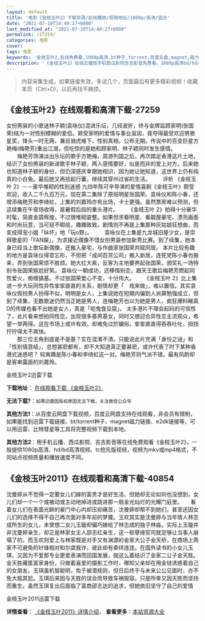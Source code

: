 ```yaml
---
layout: default
title: '电影《金枝玉叶2》下载资源/在线播放/视频地址/1080p/高清/蓝光'
date: "2021-07-10T14:40:27+0800"
last_modified_at: "2021-07-10T14:40:27+0800"
permalink: /27259/
categories: 电影
cover:
tags: 电影
keywords: '金枝玉叶2,在线免费看,1080p高清,bt种子,torrent,百度云盘,magnet,磁力链,迅雷下载资源'
description: '《金枝玉叶2》在线云播放手机西瓜影院吉吉影音免费看，1080p高清bd/hd未删减完整版和tc抢先枪版，mkv/mp4格式，附带bt/torrent种子、magnet/磁力链、百度云盘、网盘资源迅雷下载链接'
---
```


>内容采集生成，如果链接失效，多试几个，页面最后有更多精彩视频！收藏本页（Ctrl+D)，以后再找不麻烦。


## 《金枝玉叶2》在线观看和高清下载-27259

女扮男装的小歌迷林子颖(袁咏仪)混进乐坛，几经波折，终与金牌监顾家明(张国荣)结为一对性别模糊的爱侣。颖受家明的爱情与事业滋润，竟夺得最受欢迎男歌星奖，锋头一时无两，兼且骑虎难下，性别真相，公布无期。传说中的百变巨星方艳梅(梅艳芳)重出江湖，但吃惊的是她和顾家明、林子颖同时发生感情。<br />　　梅艳芳饰演淡出乐坛的歌手方艳梅，周游列国之后，再次踏足香港这片土地，结识了女扮男装的新进歌手林子颖，两人感情要好，似是而非的爱上对方。后来她也知道林子颖的身份，但仍深感庆幸跟她相识，因为她让她知道，这世界上仍有纯真的小白兔。最后她又再拾起行囊，继续其穿州过省的生活。 　　评析 《金枝玉叶 2》－－豪华堆砌的性别迷惑 九四年陈可辛导演的爱情喜剧《金枝玉叶》颇受欢迎，收入二千九百万元，现在第二集除了原班明星张国荣、袁咏仪和陈小春，还增添梅艳芳和李绮虹，上集的刘嘉玲亦有出场，卡士更强。虽然票房难以预测，但这续集在午夜场收得，是暑假后段的重头港片。 　　《金枝玉叶 2》拍得十分豪华时髦，简直金碧辉煌，不过很堆砌姿整。如果但求看明星、看靓屋豪宅、漂亮画面和时尚玩意，当可目不暇给，趣趣致致。剧情则不再是上集那种灰姑娘狂想曲，而变成得宠小姐「纵坏」地「玩o野」。 　　袁咏仪在上集是九龙城旧屋少女，是崇拜歌星的「FAN屎」，为求接近偶像不惜女扮男装参加新秀比赛。到了续集，她本身已经当上歌坛新偶像，还搬入豪宅，与作曲家张国荣共赋同居。 本片比较有趣的地方是袁咏仪得意忘形，不但把「成间百货公司」搬入新居，连死党陈小春也搬来，弄到张国荣烦不胜烦。她大红大紫，反客为主地要养起张国荣，颁奖礼一场特别令张国荣尴尬好笑。 袁咏仪一朝成功，还移情别恋，跟天王歌后梅艳芳燃起同性爱火，痴缠搞基。不过张国荣爱心不变，十分伟大。 　　《金枝玉叶 2》比上集进一步大玩同性异性挛挛直直的关系，剧情却更「　戏来做」，难以置信。其实袁咏仪假扮男人扮得不似，明明是女人，上集说她在短期内骗到人尚算勉强成立，但到了续集，无数歌迷仍然当正她是男人，连梅艳芳也以为她是男人，疯狂爆料睇真D的传媒也看不出她是女人，真是「呃鬼食豆腐」。 太多港片不理会起码的可信性了。此片看来想拍同性恋，出现很多基男基女，同时又想迎合异性恋主流观众，希望一举两得。这在市场上或许有效，却难免过於媚俗，挛挛直直得吞吞吐吐，扭扭拧拧得太不爽快。<br />　　那三位主角到底是不是基？实在混淆不清。只能说此片充满「身份之谜」和「性别情意结」，总想甚麽都有，却不大知道真正要甚麽，或许代表了时下某种香港式迷惑吧？ 较爽趣是陈小春和李绮虹这一对。梅艳芳则气派不错。最有风韵却是客串露面的刘嘉玲。


金枝玉叶2迅雷下载

**下载地址**： [在线观看下载 《金枝玉叶2》](https://www.993dy.com//vod-detail-id-21102.html) 


**无法下载?**：`如果迅雷因版权原因无法下载，关注微信公众号 `

**其他方法1**：从百度云网盘下载视频，百度云网盘支持在线观看，非会员有限制，如果能找到迅雷下载链接、bt/torrent种子、magnet磁力链接、e2dk链接等，可以用迅雷、比特彗星等工具将完整视频下载到本地。

**其他方法2**：用手机云播、西瓜影院、吉吉影音等在线免费观看《金枝玉叶2》，一般提供1080p高清、hd/bd高清视频、tc抢先版视频，视频为mkv或mp4格式，不同站点视频质量和播放速度不同。


## 《金枝玉叶2011》在线观看和高清下载-40854

沈曼婷从不觉得一定要女儿们嫁的富贵才是好生活，但她却无论如何也没想到，女儿们却一个一个或被动或主动地掉进或跳进那一扇金光灿烂的光耀门庭里。</div>　　看着女儿们在表面光鲜的豪门中心内却压抑痛苦，沈曼婷却帮不到她们，甚至还因女儿们的选择不得不自己再次面对多年前的梦魇。玉欢其实是沈曼婷与当年情人林志成所生的女儿，未曾想二女儿玉璇却偏巧嫁给了林志成的独子林淼。实际上玉璇并非沈曼婷亲生，却正是林家女主人邵志红亲生，这一桩孽缘官司就足够让当事人崩塌了的。而玉欢则爱上与林家既是对手又有渊源的金家大公子金天桥，在商场上两家不可避免的针锋相对和尔虞我诈，彼此却有牵绊连连。在国外读书的小女儿玉琪，又因为不爱那专业更爱表演而回国发展，就这么着结识了金家二公子金天胜。金天胜藏匿富家身份，只做着喜爱的摄影工作时，哪知父亲却在用金钱诱惑着自己的女朋友。玉琪虽机智聪明，免于被潜规则，但日后终于与未来公公见面时，亦不免大尴其尬。玉琪后来因与天胜的误会而导致车祸毁容。只是所幸又因天胜而坚持而重生。虽然玉琪复出后面临了富商邵志达的追求，但她依旧坚守了自己的爱情


金枝玉叶2011迅雷下载

**详情查看**： [《金枝玉叶2011》详情介绍](/movie/40854/)， **查看更多**：[本站资源大全](/movie/t/all/)

